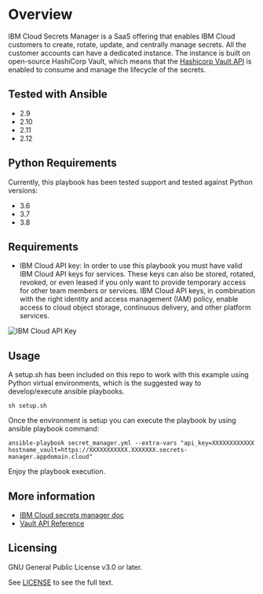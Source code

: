 # Overview

IBM Cloud Secrets Manager is a SaaS offering that enables IBM Cloud customers to create, rotate, update, and centrally manage secrets. All the customer accounts can have a dedicated instance. The instance is built on open-source HashiCorp Vault, which means that the [Hashicorp Vault API](https://cloud.ibm.com/docs/secrets-manager?topic=secrets-manager-vault-api) is enabled to consume and manage the lifecycle of the secrets.

## Tested with Ansible

* 2.9
* 2.10
* 2.11
* 2.12

## Python Requirements

Currently, this playbook has been tested support and tested against Python versions:
* 3.6
* 3.7
* 3.8

## Requirements

* IBM Cloud API key: In order to use this playbook you must have valid  IBM Cloud API keys for services. These keys can also be stored, rotated, revoked, or even leased if you only want to provide temporary access for other team members or services. IBM Cloud API keys, in combination with the right identity and access management (IAM) policy, enable access to cloud object storage, continuous delivery, and other platform services.

![IBM Cloud API Key](https://1.cms.s81c.com/sites/default/files/2020-10/Secrets%20Manager_624X351%403x-100.jpg)

## Usage
A setup.sh has been included on this repo to work with this example using Python virtual environments, which is the suggested way to develop/execute ansible playbooks.

```
sh setup.sh
```

Once the environment is setup you can execute the playbook by using ansible playbook command:
```
ansible-playbook secret_manager.yml --extra-vars "api_key=XXXXXXXXXXXX hostname_vault=https://XXXXXXXXXXX.XXXXXXX.secrets-manager.appdomain.cloud"
```

Enjoy the playbook execution. 

## More information

- [IBM Cloud secrets manager doc](https://cloud.ibm.com/docs/secrets-manager?topic=secrets-manager-what-is-secret&interface=ui)   
- [Vault API Reference](https://cloud.ibm.com/docs/secrets-manager?topic=secrets-manager-vault-api#vault-api-login)   

## Licensing

GNU General Public License v3.0 or later.

See [LICENSE](https://www.gnu.org/licenses/gpl-3.0.txt) to see the full text.
